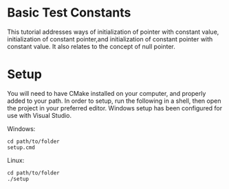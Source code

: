 # Basic Test Constants

This tutorial addresses ways of initialization of pointer with constant value,
initialization of constant pointer,and initialization of constant pointer with constant value.
It also relates to the concept of null pointer.

# Setup

You will need to have CMake installed on your computer, and properly added to your path.
In order to setup, run the following in a shell, then open the project in your preferred editor.
Windows setup has been configured for use with Visual Studio.

Windows:
```
cd path/to/folder
setup.cmd
```
Linux:
```
cd path/to/folder
./setup
```
